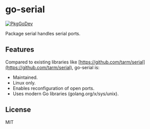 # go-serial

[![PkgGoDev](https://pkg.go.dev/badge/github.com/twpayne/go-serial)](https://pkg.go.dev/github.com/twpayne/go-serial)

Package serial handles serial ports.

## Features

Compared to existing libraries like
[https://github.com/tarm/serial](https://github.com/tarm/serial), go-serial is:

* Maintained.
* Linux only.
* Enables reconfiguration of open ports.
* Uses modern Go libraries (golang.org/x/sys/unix).

## License

MIT